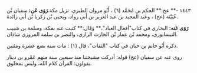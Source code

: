 ١٤٤٣ -** عخ:** الحكم بن مُحَمَّد (٦) ، أَبُو مروان الطبري، نزيل مكة.**رَوَى عَن:** سفيان بْن عُيَيْنَة (عخ) ، وعَبد المجيد بن عبد العزيز بن أَبي رواد، ويحيى بْن زكريا بْن أَبي زائدة.

**رَوَى عَنه:** البخاري في كتاب"أفعال العباد"،** وَقَال:** كتبت عنه بمكة، وسلمة بن شبيب النيسابوري، ومحمد بْن عمار بْن الحارث الرازي، والنضر بن سلمة المروزي شاذان.

ذكره أَبُو حاتم بن حبان في كتاب "الثقات"، قال (١) : مات سنة بضع عشرة ومئتين.

روى عنه عن سفيان (عخ) قوله: أدركت مشيختنا منذ سبعين سنة منهم عَمْرو بن دينار يقولون: القرآن كلام الله، وليس بمخلوق.